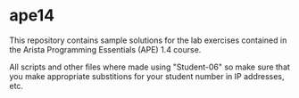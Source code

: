 # ape14
This repository contains sample solutions for the lab exercises contained in the Arista Programming Essentials (APE) 1.4 course.

All scripts and other files where made using "Student-06" so make sure that you make appropriate substitions for your student number in IP addresses, etc. 
